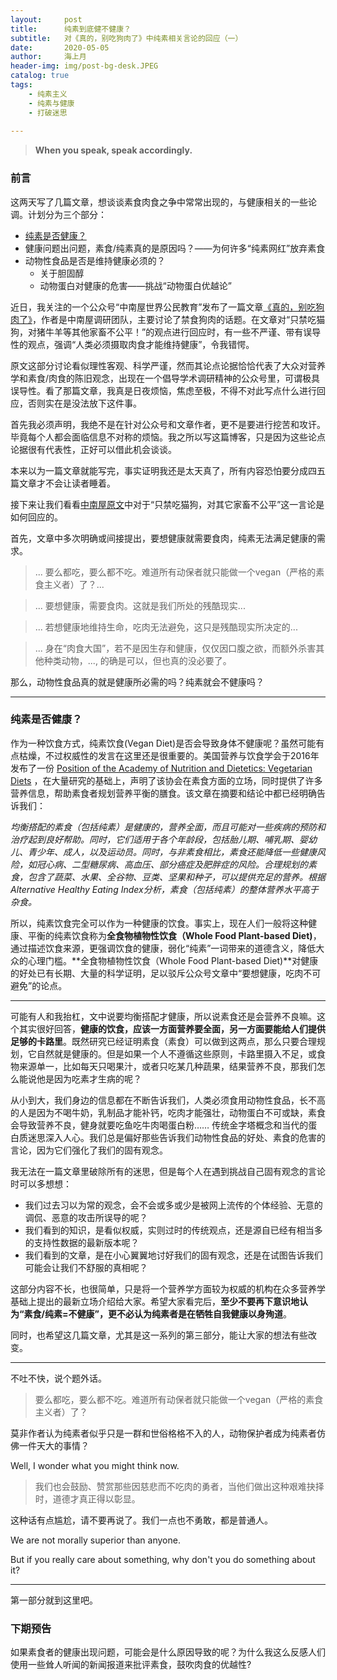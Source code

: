 ```yaml
---
layout:     post
title:      纯素到底健不健康？
subtitle:   对《真的，别吃狗肉了》中纯素相关言论的回应（一）
date:       2020-05-05
author:     海上月
header-img: img/post-bg-desk.JPEG
catalog: true
tags:
    - 纯素主义 
    - 纯素与健康 
    - 打破迷思
    
---
```

> **When you speak, speak accordingly.**

### 前言
这两天写了几篇文章，想谈谈素食肉食之争中常常出现的，与健康相关的一些论调。计划分为三个部分：

* [纯素是否健康？](https://my-little-republic.github.io/2020/05/05/Post-2-%E5%8A%A8%E7%89%A9%E6%80%A7%E9%A3%9F%E7%89%A9%E7%9C%9F%E7%9A%84%E6%98%AF%E4%BA%BA%E4%BD%93%E5%BF%85%E9%9C%80%E7%9A%84%E5%90%97-%E7%B4%A0%E9%A3%9F%E6%98%AF%E5%90%A6%E5%81%A5%E5%BA%B7/) 
* 健康问题出问题，素食/纯素真的是原因吗？——为何许多“纯素网红”放弃素食
* 动物性食品是否是维持健康必须的？
	* 关于胆固醇
	* 动物蛋白对健康的危害——挑战“动物蛋白优越论”

近日，我关注的一个公众号“中南屋世界公民教育”发布了一篇文章[《真的，别吃狗肉了》](https://mp.weixin.qq.com/s/JwU3FhtclQRmaedg5UgDmA)，作者是中南屋调研团队，主要讨论了禁食狗肉的话题。在文章对“只禁吃猫狗，对猪牛羊等其他家畜不公平！”的观点进行回应时，有一些不严谨、带有误导性的观点，强调“人类必须摄取肉食才能维持健康”，令我错愕。

原文这部分讨论看似理性客观、科学严谨，然而其论点论据恰恰代表了大众对营养学和素食/肉食的陈旧观念，出现在一个倡导学术调研精神的公众号里，可谓极具误导性。看了那篇文章，我真是日夜烦恼，焦虑至极，不得不对此写点什么进行回应，否则实在是没法放下这件事。

首先我必须声明，我绝不是在针对公众号和文章作者，更不是要进行挖苦和攻讦。毕竟每个人都会面临信息不对称的烦恼。我之所以写这篇博客，只是因为这些论点论据很有代表性，正好可以借此机会谈谈。

本来以为一篇文章就能写完，事实证明我还是太天真了，所有内容恐怕要分成四五篇文章才不会让读者睡着。

接下来让我们看看[中南屋原文](https://mp.weixin.qq.com/s/JwU3FhtclQRmaedg5UgDmA)中对于“只禁吃猫狗，对其它家畜不公平”这一言论是如何回应的。

<!--首先，作者提到了一个立场的矛盾：动物权利领域的“人类中心主义”和动物保护者对这一观点的反对。
> ... 这也便是动物权利领域的“人类中心主义”，即默认猫狗优于其他动物，而这恰恰是动保者所应反对的一个立场。... 然而，若放弃“人类中心主义”，那猫狗与其它家畜回归同等地位，那又回到原先的问题：只禁吃猫狗显然不公平。

> 要么都吃，要么都不吃。难道所有动保者就只能做一个vegan（严格的素食主义者）了？

这么看来，动物保护者面临着一个悖论。一方面，他们认为不应该认为猫狗由于其它动物，各种动物的生命是平等的。另一方面，他们又受到诘难，不该一边吃猪牛羊又一边禁止吃猫狗，有“双标”之嫌。-->

<!--当然，可想而知，在这样的逻辑下，非纯素的动物保护者的立场似乎就尴尬了。顺带一提，上述引文中，让我不太舒服的是“难道所有动保者就只能做一个vegan了？”这句话槽点太多，不过还涉及道德话题，再次暂且略过。只是，作者似乎在暗示，纯素者似乎是一种有问题的，被社会不待见的人群，动物保护者成为纯素者仿佛一件不正常的事情。-->


首先，文章中多次明确或间接提出，要想健康就需要食肉，纯素无法满足健康的需求。

> ... 要么都吃，要么都不吃。难道所有动保者就只能做一个vegan（严格的素食主义者）了？...  

> ... 要想健康，需要食肉。这就是我们所处的残酷现实...

> ... 若想健康地维持生命，吃肉无法避免，这只是残酷现实所决定的...

> ... 身在“肉食大国”，若不是因生存和健康，仅仅因口腹之欲，而额外杀害其他种类动物，..., 的确是可以，但也真的没必要了。

那么，动物性食品真的就是健康所必需的吗？纯素就会不健康吗？

---

### 纯素是否健康？
作为一种饮食方式，纯素饮食(Vegan Diet)是否会导致身体不健康呢？虽然可能有点枯燥，不过权威性的发言在这里还是很重要的。美国营养与饮食学会于2016年发布了一份 [Position of the Academy of Nutrition and Dietetics: Vegetarian Diets](https://www.sciencedirect.com/science/article/pii/S2212267216311923?casa_token=fB7j87TLLAUAAAAA:3MIJgVQQHXWFMbOdTd8mQ9dEV4UQO3AD0_Kxo6J1WvmJ0QkrzeDVqBBbIrhX-yHEy_T-gG9T) ，在大量研究的基础上，声明了该协会在素食方面的立场，同时提供了许多营养信息，帮助素食者规划营养平衡的膳食。该文章在摘要和结论中都已经明确告诉我们：  

*均衡搭配的素食（包括纯素）是健康的，营养全面，而且可能对一些疾病的预防和治疗起到良好帮助。同时，它们适用于各个年龄段，包括胎儿期、哺乳期、婴幼儿、青少年、成人，以及运动员。同时，与非素食相比，素食还能降低一些健康风险，如冠心病、二型糖尿病、高血压、部分癌症及肥胖症的风险。合理规划的素食，包含了蔬菜、水果、全谷物、豆类、坚果和种子，可以提供充足的营养。根据 Alternative Healthy Eating Index分析，素食（包括纯素）的整体营养水平高于杂食。*

所以，纯素饮食完全可以作为一种健康的饮食。事实上，现在人们一般将这种健康、平衡的纯素饮食称为**全食物植物性饮食（Whole Food Plant-based Diet)**，通过描述饮食来源，更强调饮食的健康，弱化“纯素”一词带来的道德含义，降低大众的心理门槛。**全食物植物性饮食（Whole Food Plant-based Diet)**对健康的好处已有长期、大量的科学证明，足以驳斥公众号文章中“要想健康，吃肉不可避免”的论点。

---

可能有人和我抬杠，文中说要均衡搭配才健康，所以说素食还是会营养不良嘛。这个其实很好回答，**健康的饮食，应该一方面营养要全面，另一方面要能给人们提供足够的卡路里**。既然研究已经证明素食（素食）可以做到这两点，那么只要合理规划，它自然就是健康的。但是如果一个人不遵循这些原则，卡路里摄入不足，或食物来源单一，比如每天只喝果汁，或者只吃某几种蔬果，结果营养不良，那我们怎么能说他是因为吃素才生病的呢？

从小到大，我们身边的信息都在不断告诉我们，人类必须食用动物性食品，长不高的人是因为不喝牛奶，乳制品才能补钙，吃肉才能强壮，动物蛋白不可或缺，素食会导致营养不良，健身就要吃鱼吃牛肉喝蛋白粉…… 传统金字塔概念和当代的蛋白质迷思深入人心。我们总是偏好那些告诉我们动物性食品的好处、素食的危害的言论，因为它们强化了我们的固有观念。

我无法在一篇文章里破除所有的迷思，但是每个人在遇到挑战自己固有观念的言论时可以多想想：

* 我们过去习以为常的观念，会不会或多或少是被网上流传的个体经验、无意的调侃、恶意的攻击所误导的呢？
* 我们看到的知识，是看似权威，实则过时的传统观点，还是源自已经有相当多的支持性数据的最新版本呢？
* 我们看到的文章，是在小心翼翼地讨好我们的固有观念，还是在试图告诉我们可能会让我们不舒服的真相呢？

这部分内容不长，也很简单，只是将一个营养学方面较为权威的机构在众多营养学基础上提出的最新立场介绍给大家。希望大家看完后，**至少不要再下意识地认为“素食/纯素=不健康”，更不必认为纯素者是在牺牲自我健康以身殉道**。

同时，也希望这几篇文章，尤其是这一系列的第三部分，能让大家的想法有些改变。

---

不吐不快，说个题外话。

> 要么都吃，要么都不吃。难道所有动保者就只能做一个vegan（严格的素食主义者）了？

莫非作者认为纯素者似乎只是一群和世俗格格不入的人，动物保护者成为纯素者仿佛一件天大的事情？

Well, I wonder what you might think now.

> 我们也会鼓励、赞赏那些因慈悲而不吃肉的勇者，当他们做出这种艰难抉择时，道德才真正得以彰显。

这种话有点尴尬，请不要再说了。我们一点也不勇敢，都是普通人。

We are not morally superior than anyone. 

But if you really care about something, why don't you do something about it?

---
第一部分就到这里吧。
### 下期预告

如果素食者的健康出现问题，可能会是什么原因导致的呢？为什么我这么反感人们使用一些耸人听闻的新闻报道来批评素食，鼓吹肉食的优越性?
